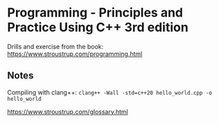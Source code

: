 # Programming - Principles and Practice Using C++ 3rd edition

Drills and exercise from the book: https://www.stroustrup.com/programming.html

## Notes

Compiling with clang++: `clang++ -Wall -std=c++20 hello_world.cpp -o hello_world`

https://www.stroustrup.com/glossary.html
